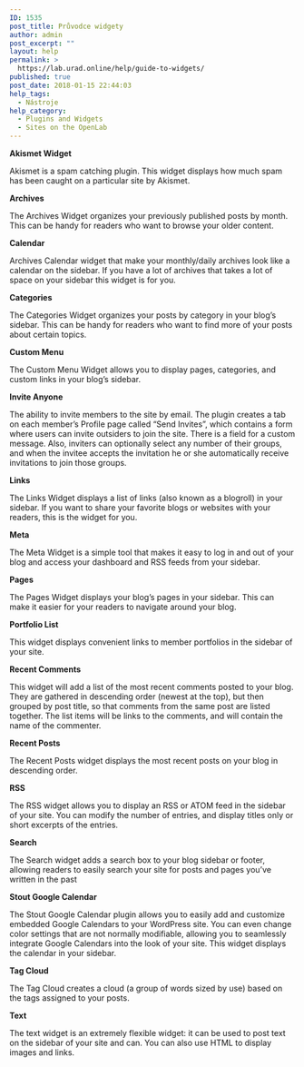 ```yaml
---
ID: 1535
post_title: Průvodce widgety
author: admin
post_excerpt: ""
layout: help
permalink: >
  https://lab.urad.online/help/guide-to-widgets/
published: true
post_date: 2018-01-15 22:44:03
help_tags:
  - Nástroje
help_category:
  - Plugins and Widgets
  - Sites on the OpenLab
---
```

<strong>Akismet Widget</strong>

Akismet is a spam catching plugin. This widget displays how much spam has been caught on a particular site by Akismet.

<strong>Archives</strong>

The Archives Widget organizes your previously published posts by month. This can be handy for readers who want to browse your older content.

<strong>Calendar</strong>

Archives Calendar widget that make your monthly/daily archives look like a calendar on the sidebar. If you have a lot of archives that takes a lot of space on your sidebar this widget is for you.

<strong>Categories</strong>

The Categories Widget organizes your posts by category in your blog’s sidebar. This can be handy for readers who want to find more of your posts about certain topics.

<strong>Custom Menu</strong>

The Custom Menu Widget allows you to display pages, categories, and custom links in your blog’s sidebar.

<strong>Invite Anyone</strong>

The ability to invite members to the site by email. The plugin creates a tab on each member’s Profile page called “Send Invites”, which contains a form where users can invite outsiders to join the site. There is a field for a custom message. Also, inviters can optionally select any number of their groups, and when the invitee accepts the invitation he or she automatically receive invitations to join those groups.

<strong>Links</strong>

The Links Widget displays a list of links (also known as a blogroll) in your sidebar. If you want to share your favorite blogs or websites with your readers, this is the widget for you.

<strong>Meta</strong>

The Meta Widget is a simple tool that makes it easy to log in and out of your blog and access your dashboard and RSS feeds from your sidebar.

<strong>Pages</strong>

The Pages Widget displays your blog’s pages in your sidebar. This can make it easier for your readers to navigate around your blog.

<strong>Portfolio List</strong>

This widget displays convenient links to member portfolios in the sidebar of your site.

<strong>Recent Comments</strong>

This widget will add a list of the most recent comments posted to your blog. They are gathered in descending order (newest at the top), but then grouped by post title, so that comments from the same post are listed together. The list items will be links to the comments, and will contain the name of the commenter.

<strong>Recent Posts</strong>

The Recent Posts widget displays the most recent posts on your blog in descending order.

<strong>RSS</strong>

The RSS widget allows you to display an RSS or ATOM feed in the sidebar of your site. You can modify the number of entries, and display titles only or short excerpts of the entries.

<strong>Search</strong>

The Search widget adds a search box to your blog sidebar or footer, allowing readers to easily search your site for posts and pages you’ve written in the past

<strong>Stout Google Calendar</strong>

The Stout Google Calendar plugin allows you to easily add and customize embedded Google Calendars to your WordPress site. You can even change color settings that are not normally modifiable, allowing you to seamlessly integrate Google Calendars into the look of your site. This widget displays the calendar in your sidebar.

<strong>Tag Cloud</strong>

The Tag Cloud creates a cloud (a group of words sized by use) based on the tags assigned to your posts.

<strong>Text</strong>

The text widget is an extremely flexible widget: it can be used to post text on the sidebar of your site and can. You can also use HTML to display images and links.
